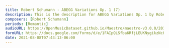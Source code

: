 ```yaml
---
title: Robert Schumann - ABEGG Variations Op. 1 (7)
description: This is the description for ABEGG Variations Op. 1 by Robert Schumann
composers: [Robert Schumann]
periods: [Romantic]
audioURL: https://OpenMusicDataset.github.io/Maestro/maestro-v3.0.0/2011/MIDI-Unprocessed_08_R1_2011_MID--AUDIO_R1-D3_09_Track09_wav.midi
formURL: https://docs.google.com/forms/d/e/1FAIpQLSfba6RfjLEUKNygikzNcHuI4LRNythS0cyvkVijE6pAWgUs1A/viewform
date: 2021-08-08T07:43:13-06:00
---
```

